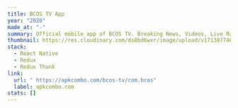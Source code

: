 ```yaml
---
title: BCOS TV App
year: "2020"
made_at: "-"
summary: Official mobile app of BCOS TV. Breaking News, Videos, Live Radio and more.
thumbnail: https://res.cloudinary.com/ds8bd6wxr/image/upload/v1713877460/my-portfolio/Screenshot_2024-04-23_at_14.03.52_xpkzkf.png
stack:
  - React Native
  - Redux
  - Redux Thunk
link:
  url: " https://apkcombo.com/bcos-tv/com.bcos"
  label: apkcombo.com
stats: []
---
```

